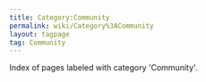 ```yaml
---
title: Category:Community
permalink: wiki/Category%3ACommunity
layout: tagpage
tag: Community
---
```


Index of pages labeled with category 'Community'.
